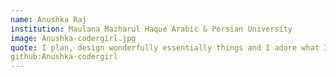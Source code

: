 ```yaml
---
name: Anushka Raj
institution: Maulana Mazharul Haque Arabic & Persian University
image: Anushka-codergirl.jpg 
quote: I plan, design wonderfully essentially things and I adore what I do, and I cherish codes more than chocolates.
github:Anushka-codergirl
---
```

